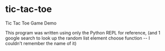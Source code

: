 # tic-tac-toe
Tic Tac Toe Game Demo 

This program was written using only the Python REPL for reference, (and 1 google search to look up the random list element choose function -- I couldn't remember the name of it)
